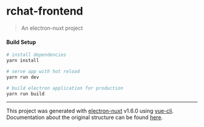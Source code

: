 # rchat-frontend

> An electron-nuxt project

#### Build Setup

``` bash
# install dependencies
yarn install

# serve app with hot reload
yarn run dev

# build electron application for production
yarn run build


```

---

This project was generated with [electron-nuxt](https://github.com/michalzaq12/electron-nuxt) v1.6.0 using [vue-cli](https://github.com/vuejs/vue-cli). Documentation about the original structure can be found [here](https://github.com/michalzaq12/electron-nuxt/blob/master/README.md).
